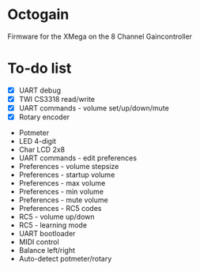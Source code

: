 Octogain
========

Firmware for the XMega on the 8 Channel Gaincontroller


To-do list
==========
- [x] UART debug
- [x] TWI CS3318 read/write
- [x] UART commands - volume set/up/down/mute
- [x] Rotary encoder
- Potmeter
- LED 4-digit
- Char LCD 2x8
- UART commands - edit preferences
- Preferences - volume stepsize
- Preferences - startup volume
- Preferences - max volume
- Preferences - min volume
- Preferences - mute volume
- Preferences - RC5 codes
- RC5 - volume up/down
- RC5 - learning mode
- UART bootloader
- MIDI control
- Balance left/right
- Auto-detect potmeter/rotary
